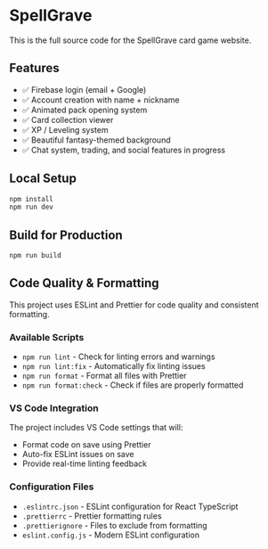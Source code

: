 # SpellGrave

This is the full source code for the SpellGrave card game website.

## Features

- ✅ Firebase login (email + Google)
- ✅ Account creation with name + nickname
- ✅ Animated pack opening system
- ✅ Card collection viewer
- ✅ XP / Leveling system
- ✅ Beautiful fantasy-themed background
- ✅ Chat system, trading, and social features in progress

## Local Setup

```bash
npm install
npm run dev
```

## Build for Production

```bash
npm run build
```

## Code Quality & Formatting

This project uses ESLint and Prettier for code quality and consistent formatting.

### Available Scripts

- `npm run lint` - Check for linting errors and warnings
- `npm run lint:fix` - Automatically fix linting issues
- `npm run format` - Format all files with Prettier
- `npm run format:check` - Check if files are properly formatted

### VS Code Integration

The project includes VS Code settings that will:

- Format code on save using Prettier
- Auto-fix ESLint issues on save
- Provide real-time linting feedback

### Configuration Files

- `.eslintrc.json` - ESLint configuration for React TypeScript
- `.prettierrc` - Prettier formatting rules
- `.prettierignore` - Files to exclude from formatting
- `eslint.config.js` - Modern ESLint configuration
